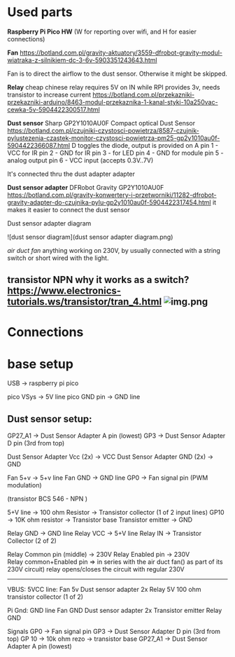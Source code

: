 # Used parts

**Raspberry Pi Pico HW** 
(W for reporting over wifi, and H for easier connections)

**Fan**
https://botland.com.pl/gravity-aktuatory/3559-dfrobot-gravity-modul-wiatraka-z-silnikiem-dc-3-6v-5903351243643.html
                                   
Fan is to direct the airflow to the dust sensor. Otherwise it might be skipped.

**Relay** 
cheap chinese relay
requires 5V on IN while RPI provides 3v, needs transistor to increase current
https://botland.com.pl/przekazniki-przekazniki-arduino/8463-modul-przekaznika-1-kanal-styki-10a250vac-cewka-5v-5904422300517.html 


**Dust sensor**
Sharp GP2Y1010AU0F Compact optical Dust Sensor
https://botland.com.pl/czujniki-czystosci-powietrza/8587-czujnik-pylustezenia-czastek-monitor-czystosci-powietrza-pm25-gp2y1010au0f-5904422366087.html
D toggles the diode, output is provided on A
pin 1 - VCC for IR
pin 2 - GND for IR
pin 3 - for LED
pin 4 - GND for module
pin 5  - analog output
pin 6 - VCC input (accepts 0.3V..7V)

It's connected thru the dust adapter adapter                           

**Dust sensor adapter**
DFRobot Gravity GP2Y1010AU0F
https://botland.com.pl/gravity-konwertery-i-przetworniki/11282-dfrobot-gravity-adapter-do-czujnika-pylu-gp2y1010au0f-5904422317454.html
it makes it easier to connect the dust sensor
                  
Dust sensor adapter diagram

![dust sensor diagram](dust sensor adapter diagram.png)

*air duct fan*
anything working on 230V, by usually connected with a string switch 
or short wired with the light.
                                           
**transistor NPN**
why it works as a switch?
https://www.electronics-tutorials.ws/transistor/tran_4.html
![img.png](img.png)
---

# Connections

# base setup

USB -> raspberry pi pico

pico VSys -> 5V line
pico GND pin -> GND line

## Dust sensor setup:

GP27_A1 -> Dust Sensor Adapter A pin (lowest)
GP3 -> Dust Sensor Adapter D pin (3rd from top)

Dust Sensor Adapter Vcc (2x) -> VCC
Dust Sensor Adapter GND (2x) -> GND
                                              

Fan 5+v -> 5+v line
Fan GND -> GND line
GP0 -> Fan signal pin (PWM modulation)

(transistor BCS 546 - NPN )

5+V line -> 100 ohm Resistor -> Transistor collector (1 of 2 input lines)
GP10 -> 10K ohm resistor -> Transistor base
Transistor emitter -> GND 

Relay GND -> GND line
Relay VCC -> 5+V line
Relay IN -> Transistor Collector (2 of 2) 
                     
Relay Common pin (middle) -> 230V 
Relay Enabled pin -> 230V             
Relay common+Enabled pin => in series with the air duct fan() as part of its 230V circuit)
relay opens/closes the circuit with regular 230V

---
VBUS:
    5VCC line:
        Fan 5v
        Dust sensor adapter 2x
        Relay 5V
        100 ohm
            transistor collector (1 of 2)
        
Pi Gnd:
    GND line
        Fan GND
        Dust sensor adapter 2x
        Transistor emitter
        Relay GND
        

Signals
GP0 -> Fan signal pin
GP3 -> Dust Sensor Adapter D pin (3rd from top)
GP 10 -> 10k ohm rezo -> transistor base
GP27_A1 -> Dust Sensor Adapter A pin (lowest)

